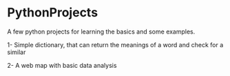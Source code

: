 # PythonProjects
A few python projects for learning the basics and some examples.

1- Simple dictionary, that can return the meanings of a word and check for a similar

2- A web map with basic data analysis  